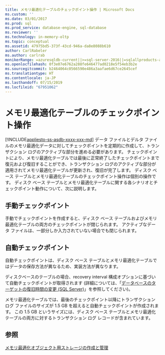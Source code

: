 ```yaml
---
title: メモリ最適化テーブルのチェックポイント操作 | Microsoft Docs
ms.custom: ''
ms.date: 03/01/2017
ms.prod: sql
ms.prod_service: database-engine, sql-database
ms.reviewer: ''
ms.technology: in-memory-oltp
ms.topic: conceptual
ms.assetid: 47975bd5-373f-43cd-946a-da8e8088b610
author: CarlRabeler
ms.author: carlrab
monikerRange: =azuresqldb-current||>=sql-server-2016||=sqlallproducts-allversions||>=sql-server-linux-2017||=azuresqldb-mi-current
ms.openlocfilehash: 0f3e07e6762a288fe646477ad0218e5f54eb3b2e
ms.sourcegitcommit: b2464064c0566590e486a3aafae6d67ce2645cef
ms.translationtype: HT
ms.contentlocale: ja-JP
ms.lasthandoff: 07/15/2019
ms.locfileid: "67951062"
---
```

# <a name="checkpoint-operation-for-memory-optimized-tables"></a>メモリ最適化テーブルのチェックポイント操作
[!INCLUDE[appliesto-ss-asdb-xxxx-xxx-md](../../includes/appliesto-ss-asdb-xxxx-xxx-md.md)]
  データ ファイルとデルタ ファイルのメモリ最適化データに対してチェックポイントを定期的に作成して、トランザクション ログのアクティブな部分を進める必要があります。 チェックポイントにより、メモリ最適化テーブルでは最後に正常終了したチェックポイントまで復元および復旧することができ、トランザクション ログのアクティブな部分が適用されてメモリ最適化テーブルが更新され、復旧が完了します。 ディスク ベース テーブルとメモリ最適化テーブルのチェックポイント操作は個別の操作です。 ディスク ベース テーブルとメモリ最適化テーブルに関する各シナリオとチェックポイント動作について、次に説明します。  
  
## <a name="manual-checkpoint"></a>手動チェックポイント  
 手動でチェックポイントを作成すると、ディスク ベース テーブルおよびメモリ最適化テーブルの両方のチェックポイントが閉じられます。 アクティブなデータ ファイルは、一部分しか入力されていない場合でも閉じられます。  
  
## <a name="automatic-checkpoint"></a>自動チェックポイント  
 自動チェックポイントは、ディスク ベース テーブルとメモリ最適化テーブルではデータの保存方法が異なるため、実装方法が異なります。  
  
 ディスクベースのテーブルの場合、recovery interval 構成オプションに基づいて自動チェックポイントが取得されます (詳細については、「[データベースのターゲットの復旧時間の変更 &#40;SQL Server&#41;](../../relational-databases/logs/change-the-target-recovery-time-of-a-database-sql-server.md)」を参照してください)。  
  
 メモリ最適化テーブルでは、最後のチェックポイント以降にトランザクション ログ ファイルのサイズが 1.5 GB を超えると自動チェックポイントが作成されます。 この 1.5 GB というサイズには、ディスク ベース テーブルとメモリ最適化テーブルの両方に対するトランザクション ログ レコードが含まれています。  
  
## <a name="see-also"></a>参照  
 [メモリ最適化オブジェクト用ストレージの作成と管理](../../relational-databases/in-memory-oltp/creating-and-managing-storage-for-memory-optimized-objects.md)  
  
  
